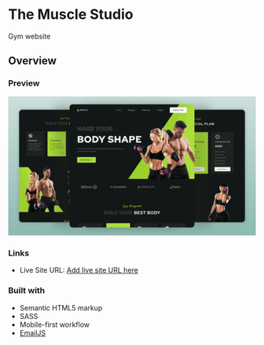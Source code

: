 # The Muscle Studio

Gym website

## Overview

### Preview

![preview img](./preview.png)

### Links

- Live Site URL: [Add live site URL here](https://wilsonfrancisco.github.io/the-muscle-studio/)

### Built with

- Semantic HTML5 markup
- SASS
- Mobile-first workflow
- [EmailJS](https://emailjs.com)
